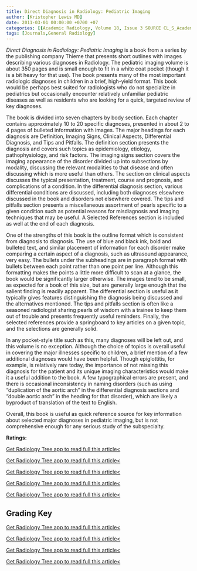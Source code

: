 ```yaml
---
title: Direct Diagnosis in Radiology: Pediatric Imaging
author: [Kristopher Lewis MD]
date: 2011-03-01 00:00:00 +0700 +07
categories: [{Academic Radiology, Volume 18, Issue 3 SOURCE CL_S_AcademicRadiologyVolume18Issue3 1}]
tags: [Journals,General Radiology]
---
```

_Direct Diagnosis in Radiology: Pediatric Imaging_ is a book from a series by the publishing company Thieme that presents short outlines with images describing various diagnoses in Radiology. The pediatric imaging volume is about 350 pages and is small enough to fit in a white coat pocket (though it is a bit heavy for that use). The book presents many of the most important radiologic diagnoses in children in a brief, high-yield format. This book would be perhaps best suited for radiologists who do not specialize in pediatrics but occasionally encounter relatively unfamiliar pediatric diseases as well as residents who are looking for a quick, targeted review of key diagnoses.

The book is divided into seven chapters by body section. Each chapter contains approximately 10 to 20 specific diagnoses, presented in about 2 to 4 pages of bulleted information with images. The major headings for each diagnosis are Definition, Imaging Signs, Clinical Aspects, Differential Diagnosis, and Tips and Pitfalls. The definition section presents the diagnosis and covers such topics as epidemiology, etiology, pathophysiology, and risk factors. The imaging signs section covers the imaging appearance of the disorder divided up into subsections by modality, discussing the relevant modalities to that disease and often discussing which is more useful than others. The section on clinical aspects discusses the typical presentation, treatment, course and prognosis, and complications of a condition. In the differential diagnosis section, various differential conditions are discussed, including both diagnoses elsewhere discussed in the book and disorders not elsewhere covered. The tips and pitfalls section presents a miscellaneous assortment of pearls specific to a given condition such as potential reasons for misdiagnosis and imaging techniques that may be useful. A Selected References section is included as well at the end of each diagnosis.

One of the strengths of this book is the outline format which is consistent from diagnosis to diagnosis. The use of blue and black ink, bold and bulleted text, and similar placement of information for each disorder make comparing a certain aspect of a diagnosis, such as ultrasound appearance, very easy. The bullets under the subheadings are in paragraph format with bullets between each point rather than one point per line. Although this formatting makes the points a little more difficult to scan at a glance, the book would be significantly larger otherwise. The images tend to be small, as expected for a book of this size, but are generally large enough that the salient finding is readily apparent. The differential section is useful as it typically gives features distinguishing the diagnosis being discussed and the alternatives mentioned. The tips and pitfalls section is often like a seasoned radiologist sharing pearls of wisdom with a trainee to keep them out of trouble and presents frequently useful reminders. Finally, the selected references provide a springboard to key articles on a given topic, and the selections are generally solid.

In any pocket-style title such as this, many diagnoses will be left out, and this volume is no exception. Although the choice of topics is overall useful in covering the major illnesses specific to children, a brief mention of a few additional diagnoses would have been helpful. Though epiglottitis, for example, is relatively rare today, the importance of not missing this diagnosis for the patient and its unique imaging characteristics would make it a useful addition to the book. A few typographical errors are present, and there is occasional inconsistency in naming disorders (such as using “duplication of the aortic arch” in the differential diagnosis sections and “double aortic arch” in the heading for that disorder), which are likely a byproduct of translation of the text to English.

Overall, this book is useful as quick reference source for key information about selected major diagnoses in pediatric imaging, but is not comprehensive enough for any serious study of the subspecialty.

**Ratings:**

[Get Radiology Tree app to read full this article<](https://clinicalpub.com/app)

[Get Radiology Tree app to read full this article<](https://clinicalpub.com/app)

[Get Radiology Tree app to read full this article<](https://clinicalpub.com/app)

[Get Radiology Tree app to read full this article<](https://clinicalpub.com/app)

[Get Radiology Tree app to read full this article<](https://clinicalpub.com/app)

## Grading Key

[Get Radiology Tree app to read full this article<](https://clinicalpub.com/app)

[Get Radiology Tree app to read full this article<](https://clinicalpub.com/app)

[Get Radiology Tree app to read full this article<](https://clinicalpub.com/app)

[Get Radiology Tree app to read full this article<](https://clinicalpub.com/app)